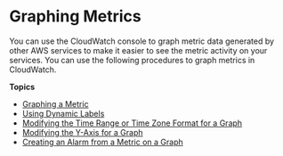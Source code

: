 # Graphing Metrics<a name="graph_metrics"></a>

You can use the CloudWatch console to graph metric data generated by other AWS services to make it easier to see the metric activity on your services\. You can use the following procedures to graph metrics in CloudWatch\.

**Topics**
+ [Graphing a Metric](graph_a_metric.md)
+ [Using Dynamic Labels](graph-dynamic-labels.md)
+ [Modifying the Time Range or Time Zone Format for a Graph](modify_graph_date_time.md)
+ [Modifying the Y\-Axis for a Graph](switch_graph_axes.md)
+ [Creating an Alarm from a Metric on a Graph](create_alarm_metric_graph.md)